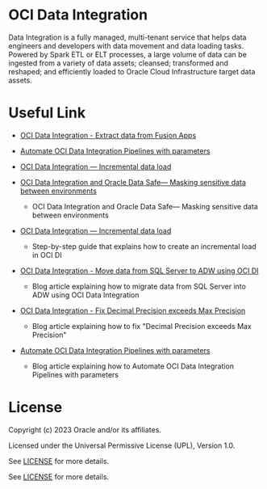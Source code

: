 # OCI Data Integration

Data Integration is a fully managed, multi-tenant service that helps data engineers and developers with data movement and data loading tasks. Powered by Spark ETL or ELT processes, a large volume of data can be ingested from a variety of data assets; cleansed; transformed and reshaped; and efficiently loaded to Oracle Cloud Infrastructure target data assets.


 
# Useful Link

- [OCI Data Integration - Extract data from Fusion Apps](https://www.youtube.com/watch?v=r0m1qCG8v5c)

- [Automate OCI Data Integration Pipelines with parameters](https://eloi-lopes29.medium.com/automate-oci-data-integration-pipelines-with-parameters-7d45584b82a5)

- [OCI Data Integration — Incremental data load](https://eloi-lopes29.medium.com/oci-data-integration-incremental-data-load-bd257d7e34cb)

- [OCI Data Integration and Oracle Data Safe— Masking sensitive data between environments](https://eloi-lopes29.medium.com/oci-data-integration-masking-sensitive-data-between-environments-1ad386849419)
    - OCI Data Integration and Oracle Data Safe— Masking sensitive data between environments
      
- [OCI Data Integration — Incremental data load](https://eloi-lopes29.medium.com/oci-data-integration-incremental-data-load-bd257d7e34cb)
    - Step-by-step guide that explains how to create an incremental load in OCI DI

- [OCI Data Integration - Move data from SQL Server to ADW using OCI DI](https://medium.com/@aporcescu/move-data-from-microsoft-sql-server-to-autonomous-data-warehouse-using-oci-data-integration-34fe7b9b2ee2)
    - Blog article explaining how to migrate data from SQL Server into ADW using OCI Data Integration

- [OCI Data Integration - Fix Decimal Precision exceeds Max Precision](https://medium.com/@aporcescu/fix-decimal-precision-exceeds-max-precision-error-in-oci-data-integration-e4e125270ab1)
    - Blog article explaining how to fix "Decimal Precision exceeds Max Precision"

- [Automate OCI Data Integration Pipelines with parameters](https://medium.com/@eloi-lopes29/automate-oci-data-integration-pipelines-with-parameters-7d45584b82a5)
    - Blog article explaining how to Automate OCI Data Integration Pipelines with parameters


# License

Copyright (c) 2023 Oracle and/or its affiliates.

Licensed under the Universal Permissive License (UPL), Version 1.0.

See [LICENSE](https://github.com/oracle-devrel/technology-engineering/blob/main/LICENSE) for more details.

See [LICENSE](https://github.com/oracle-devrel/technology-engineering/blob/main/LICENSE) for more details.
